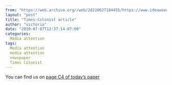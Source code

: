 ```yaml
---
from: "https://web.archive.org//web/20220627184455/https://www.ideawave.ca/times-colonist-article/"
layout: "post"
title: "Times-Colonist article"
author: "victoria"
date: "2010-07-07T12:37:14-07:00"
categories:
  Media attention
tags: 
  Media attention
  media attention
  newspaper
  Times Colonist
---
```


You can find us on [page C4 of today’s paper](http://www.timescolonist.com/Thinkers+public+brainstorming+session/3245170/story.html)
